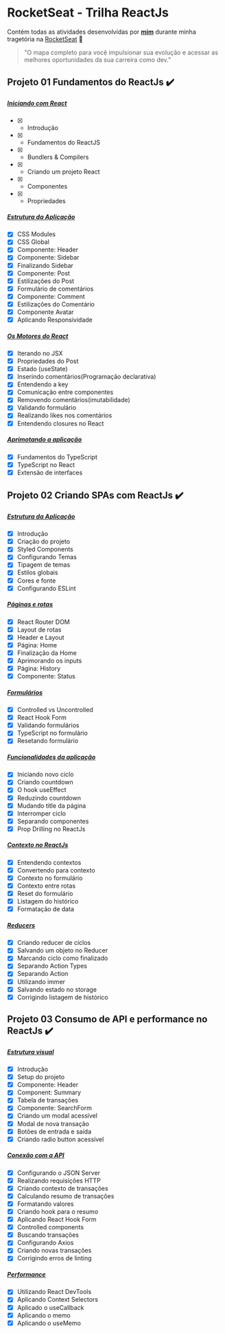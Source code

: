 # RocketSeat - Trilha ReactJs

Contém todas as atividades desenvolvidas por __[mim](https://www.linkedin.com/in/viniciusmaclters/)__ durante minha tragetória na [RocketSeat](https://www.rocketseat.com.br/) :rocket:

>"O mapa completo para você impulsionar sua evolução e acessar as melhores oportunidades da sua carreira como dev."

## Projeto 01 Fundamentos do ReactJs :heavy_check_mark:

##### [Iniciando com React](https://github.com/viniciusmaclters/ignite-trilha-reactjs)
- [x] - Introdução
- [x] - Fundamentos do ReactJS
- [x] - Bundlers & Compilers
- [x] - Criando um projeto React
- [x] - Componentes
- [x] - Propriedades

##### [Estrutura da Aplicação](https://github.com/viniciusmaclters/ignite-trilha-reactjs)
- [x] CSS Modules
- [x] CSS Global
- [x] Componente: Header
- [x] Componente: Sidebar
- [x] Finalizando Sidebar
- [x] Componente: Post
- [x] Estilizações do Post
- [x] Formulário de comentários
- [x] Componente: Comment
- [x] Estilizações do Comentário
- [x] Componente Avatar
- [x] Aplicando Responsividade

##### [Os Motores do React](https://github.com/viniciusmaclters/ignite-trilha-reactjs)
- [x] Iterando no JSX
- [x] Propriedades do Post
- [x] Estado (useState)
- [x] Inserindo comentários(Programação declarativa)
- [x] Entendendo a key
- [x] Comunicação entre componentes
- [x] Removendo comentários(imutabilidade)
- [x] Validando formulário
- [x] Realizando likes nos comentários
- [x] Entendendo closures no React

##### [Aprimotando a aplicação](https://github.com/viniciusmaclters/ignite-trilha-reactjs)
- [x] Fundamentos do TypeScript
- [x] TypeScript no React
- [x] Extensão de interfaces

## Projeto 02 Criando SPAs com ReactJs :heavy_check_mark:

##### [Estrutura da Aplicação](https://github.com/viniciusmaclters/ignite-trilha-reactjs)
- [x] Introdução
- [x] Criação do projeto
- [x] Styled Components
- [x] Configurando Temas
- [x] Tipagem de temas
- [x] Estilos globais
- [x] Cores e fonte
- [x] Configurando ESLint

##### [Páginas e rotas](https://github.com/viniciusmaclters/ignite-trilha-reactjs)
- [x] React Router DOM
- [x] Layout de rotas
- [x] Header e Layout
- [x] Página: Home
- [x] Finalização da Home
- [x] Aprimorando os inputs
- [x] Página: History
- [x] Componente: Status

##### [Formulários](https://github.com/viniciusmaclters/ignite-trilha-reactjs)
- [x] Controlled vs Uncontrolled
- [x] React Hook Form
- [x] Validando formulários
- [x] TypeScript no formulário
- [x] Resetando formulário

##### [Funcionalidades da aplicação](https://github.com/viniciusmaclters/ignite-trilha-reactjs)
- [x] Iniciando novo ciclo
- [x] Criando countdown
- [x] O hook useEffect
- [x] Reduzindo countdown
- [x] Mudando title da página
- [x] Interromper ciclo
- [x] Separando componentes
- [x] Prop Drilling no ReactJs

##### [Contexto no ReactJs](https://github.com/viniciusmaclters/ignite-trilha-reactjs)
- [x] Entendendo contextos
- [x] Convertendo para contexto
- [x] Contexto no formulário
- [x] Contexto entre rotas
- [x] Reset do formulário
- [x] Listagem do histórico
- [x] Formatação de data

##### [Reducers](https://github.com/viniciusmaclters/ignite-trilha-reactjs)
- [x] Criando reducer de ciclos
- [x] Salvando um objeto no Reducer
- [x] Marcando ciclo como finalizado
- [x] Separando Action Types
- [x] Separando Action
- [x] Utilizando immer
- [x] Salvando estado no storage
- [x] Corrigindo listagem de histórico

## Projeto 03 Consumo de API e performance no ReactJs :heavy_check_mark:

##### [Estrutura visual](https://github.com/viniciusmaclters/ignite-trilha-reactjs)
- [x] Introdução
- [x] Setup do projeto
- [x] Componente: Header
- [x] Component: Summary
- [x] Tabela de transações
- [x] Componente: SearchForm
- [x] Criando um modal acessível
- [x] Modal de nova transação
- [x] Botões de entrada e saída
- [x] Criando radio button acessível

##### [Conexão com a API](https://github.com/viniciusmaclters/ignite-trilha-reactjs)
- [x] Configurando o JSON Server
- [x] Realizando requisições HTTP
- [x] Criando contexto de transações
- [x] Calculando resumo de transações
- [x] Formatando valores
- [x] Criando hook para o resumo
- [x] Aplicando React Hook Form
- [x] Controlled components
- [x] Buscando transações
- [x] Configurando Axios 
- [x] Criando novas transações
- [x] Corrigindo erros de linting

##### [Performance](https://github.com/viniciusmaclters/ignite-trilha-reactjs)
- [x] Utilizando React DevTools
- [x] Aplicando Context Selectors
- [x] Aplicado o useCallback
- [x] Aplicando o memo
- [x] Aplicando o useMemo
